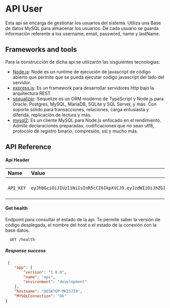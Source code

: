 # API User  

Esta api se encarga de gestionar los usuarios del sistema. Utiliza una Base de datos MySQL para almacenar los usuarios. De cada usuario se guarda información referente a los username, email, password, name y lastName.  

## Frameworks and tools
Para la construcción de dicha api se utilizarón las sisguientes tecnologias:

 - [Node.js](https://nodejs.org/en): Node es un runtime de ejecución de javascript de código abierto que permite que se pueda ejecutar codigo javascript del lado del servidor.   
 - [express.js](https://expressjs.com/es/): Es un framework para desarrollar servidores http bajo la arquitectura REST.
 - [sequalizer](https://sequelize.org/): Sequelize es un ORM moderno de TypeScript y Node.js para Oracle, Postgres, MySQL, MariaDB, SQLite y SQL Server, y más. Con soporte sólido para transacciones, relaciones, carga entusiasta y diferida, replicación de lectura y más.
 - [mysql2](https://sidorares.github.io/node-mysql2/docs): Es un cliente MySQL para Node.js  enfocado en el rendimiento. Admite declaraciones preparadas, codificaciones que no sean utf8, protocolo de registro binario, compresión, ssl y mucho más.

## API Reference

#### Api Header

| Name | Value     | Description                |
| :-------- | :------- | :------------------------- |
| `API_KEY` | `eyJhbGciOiJIUzI1NiIsInR5cCI6IkpXVCJ9.eyJzdWIiOiJhZG1pbiIsIm5hbWUiOiJKb2huIERvZSIsImlhdCI6MTUxNjIzOTAyMn0.a4ZLo2TxNUb8mj4ff9z9v1IE3PlSPpFuLCT45ljOVUI` | **Required**. Your API key |

#### Get health
Endpoint para consultar el estado de la api. Te permite saber la versión de código desplegada, el nombre del host o el estado de la conexión con la base datos.

```
  GET /health
```

##### Response success 
```json
 {
    "app": {
        "version": "1.0.0",
        "name": "api",
        "environment": "development"
    },
    "hostname": "DESKTOP-MKIS7I9",
    "MYSQLConnection": "Ok"
}
```